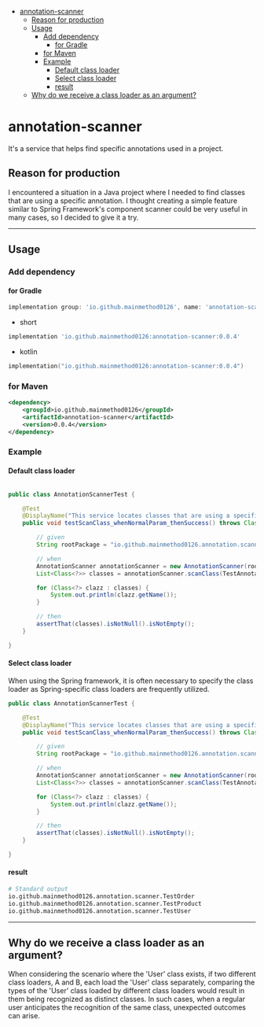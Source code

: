 <!-- TOC -->

- [annotation-scanner](#annotation-scanner)
  - [Reason for production](#reason-for-production)
  - [Usage](#usage)
    - [Add dependency](#add-dependency)
      - [for Gradle](#for-gradle)
    - [for Maven](#for-maven)
    - [Example](#example)
      - [Default class loader](#default-class-loader)
      - [Select class loader](#select-class-loader)
      - [result](#result)
  - [Why do we receive a class loader as an argument?](#why-do-we-receive-a-class-loader-as-an-argument)

<!-- /TOC -->
<!-- /TOC -->
<!-- /TOC -->
# annotation-scanner

It's a service that helps find specific annotations used in a project.

## Reason for production

I encountered a situation in a Java project where I needed to find classes that are using a specific annotation. I thought creating a simple feature similar to Spring Framework's component scanner could be very useful in many cases, so I decided to give it a try.

---

## Usage

### Add dependency

#### for Gradle

```groovy
implementation group: 'io.github.mainmethod0126', name: 'annotation-scanner', version: '0.0.4'
```

- short
```groovy
implementation 'io.github.mainmethod0126:annotation-scanner:0.0.4'
```

- kotlin
```kotlin
implementation("io.github.mainmethod0126:annotation-scanner:0.0.4")
```

### for Maven

```xml
<dependency>
    <groupId>io.github.mainmethod0126</groupId>
    <artifactId>annotation-scanner</artifactId>
    <version>0.0.4</version>
</dependency>
```

### Example

#### Default class loader

```java

public class AnnotationScannerTest {

    @Test
    @DisplayName("This service locates classes that are using a specific annotation within the given package and its subpackages.")
    public void testScanClass_whenNormalParam_thenSuccess() throws ClassNotFoundException {

        // given
        String rootPackage = "io.github.mainmethod0126.annotation.scanner";

        // when
        AnnotationScanner annotationScanner = new AnnotationScanner(rootPackage);
        List<Class<?>> classes = annotationScanner.scanClass(TestAnnotation.class);

        for (Class<?> clazz : classes) {
            System.out.println(clazz.getName());
        }

        // then
        assertThat(classes).isNotNull().isNotEmpty();
    }

}

```

#### Select class loader

When using the Spring framework, it is often necessary to specify the class loader as Spring-specific class loaders are frequently utilized.

```java
public class AnnotationScannerTest {

    @Test
    @DisplayName("This service locates classes that are using a specific annotation within the given package and its subpackages.")
    public void testScanClass_whenNormalParam_thenSuccess() throws ClassNotFoundException {

        // given
        String rootPackage = "io.github.mainmethod0126.annotation.scanner";

        // when
        AnnotationScanner annotationScanner = new AnnotationScanner(rootPackage);
        List<Class<?>> classes = annotationScanner.scanClass(TestAnnotation.class, this.getClass().getClassLoader());

        for (Class<?> clazz : classes) {
            System.out.println(clazz.getName());
        }

        // then
        assertThat(classes).isNotNull().isNotEmpty();
    }

}

```

#### result

```bash
# Standard output
io.github.mainmethod0126.annotation.scanner.TestOrder
io.github.mainmethod0126.annotation.scanner.TestProduct
io.github.mainmethod0126.annotation.scanner.TestUser
```

---

## Why do we receive a class loader as an argument?

When considering the scenario where the 'User' class exists, if two different class loaders, A and B, each load the 'User' class separately, comparing the types of the 'User' class loaded by different class loaders would result in them being recognized as distinct classes. In such cases, when a regular user anticipates the recognition of the same class, unexpected outcomes can arise.

